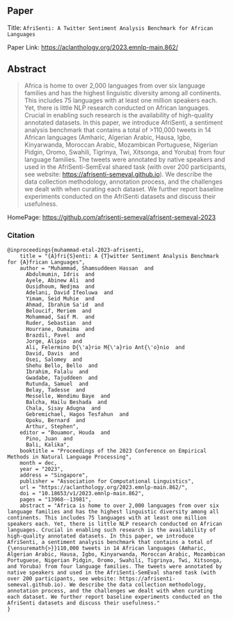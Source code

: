 # 

## Paper
Title: `AfriSenti: A Twitter Sentiment Analysis Benchmark for African Languages`

Paper Link: https://aclanthology.org/2023.emnlp-main.862/

## Abstract
>Africa is home to over 2,000 languages from over six language families and has the highest linguistic diversity among all continents. This includes 75 languages with at least one million speakers each. Yet, there is little NLP research conducted on African languages. Crucial in enabling such research is the availability of high-quality annotated datasets. In this paper, we introduce AfriSenti, a sentiment analysis benchmark that contains a total of >110,000 tweets in 14 African languages (Amharic, Algerian Arabic, Hausa, Igbo, Kinyarwanda, Moroccan Arabic, Mozambican Portuguese, Nigerian Pidgin, Oromo, Swahili, Tigrinya, Twi, Xitsonga, and Yoruba) from four language families. The tweets were annotated by native speakers and used in the AfriSenti-SemEval shared task (with over 200 participants, see website: https://afrisenti-semeval.github.io). We describe the data collection methodology, annotation process, and the challenges we dealt with when curating each dataset. We further report baseline experiments conducted on the AfriSenti datasets and discuss their usefulness.

HomePage: https://github.com/afrisenti-semeval/afrisent-semeval-2023

### Citation

```
@inproceedings{muhammad-etal-2023-afrisenti,
    title = "{A}fri{S}enti: A {T}witter Sentiment Analysis Benchmark for {A}frican Languages",
    author = "Muhammad, Shamsuddeen Hassan  and
      Abdulmumin, Idris  and
      Ayele, Abinew Ali  and
      Ousidhoum, Nedjma  and
      Adelani, David Ifeoluwa  and
      Yimam, Seid Muhie  and
      Ahmad, Ibrahim Sa'id  and
      Beloucif, Meriem  and
      Mohammad, Saif M.  and
      Ruder, Sebastian  and
      Hourrane, Oumaima  and
      Brazdil, Pavel  and
      Jorge, Alipio  and
      Ali, Felermino D{\'a}rio M{\'a}rio Ant{\'o}nio  and
      David, Davis  and
      Osei, Salomey  and
      Shehu Bello, Bello  and
      Ibrahim, Falalu  and
      Gwadabe, Tajuddeen  and
      Rutunda, Samuel  and
      Belay, Tadesse  and
      Messelle, Wendimu Baye  and
      Balcha, Hailu Beshada  and
      Chala, Sisay Adugna  and
      Gebremichael, Hagos Tesfahun  and
      Opoku, Bernard  and
      Arthur, Stephen",
    editor = "Bouamor, Houda  and
      Pino, Juan  and
      Bali, Kalika",
    booktitle = "Proceedings of the 2023 Conference on Empirical Methods in Natural Language Processing",
    month = dec,
    year = "2023",
    address = "Singapore",
    publisher = "Association for Computational Linguistics",
    url = "https://aclanthology.org/2023.emnlp-main.862/",
    doi = "10.18653/v1/2023.emnlp-main.862",
    pages = "13968--13981",
    abstract = "Africa is home to over 2,000 languages from over six language families and has the highest linguistic diversity among all continents. This includes 75 languages with at least one million speakers each. Yet, there is little NLP research conducted on African languages. Crucial in enabling such research is the availability of high-quality annotated datasets. In this paper, we introduce AfriSenti, a sentiment analysis benchmark that contains a total of {\ensuremath{>}}110,000 tweets in 14 African languages (Amharic, Algerian Arabic, Hausa, Igbo, Kinyarwanda, Moroccan Arabic, Mozambican Portuguese, Nigerian Pidgin, Oromo, Swahili, Tigrinya, Twi, Xitsonga, and Yoruba) from four language families. The tweets were annotated by native speakers and used in the AfriSenti-SemEval shared task (with over 200 participants, see website: https://afrisenti-semeval.github.io). We describe the data collection methodology, annotation process, and the challenges we dealt with when curating each dataset. We further report baseline experiments conducted on the AfriSenti datasets and discuss their usefulness."
}
```

